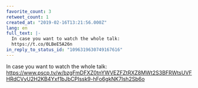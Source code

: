 ```yaml
---
favorite_count: 3
retweet_count: 1
created_at: "2019-02-16T13:21:56.000Z"
lang: en
full_text: |-
  In case you want to watch the whole talk: 
  https://t.co/0LBeE5A26n
in_reply_to_status_id: "1096319630749167616"
---
```


In case you want to watch the whole talk:
<https://www.pscp.tv/w/bzgFmDFXZ0tnYWVEZFZtRXZ8MWt2S3BFRWtsUVFHRdCVyU2H2KB4Yxf1bJbCPIssk9-hFo6gkNK7Ish2Sb6o>
